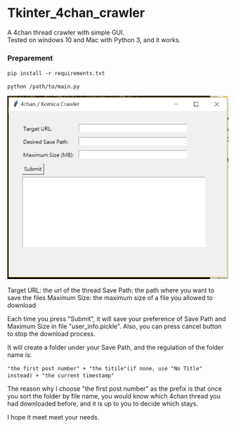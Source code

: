 # Tkinter_4chan_crawler

A 4chan thread crawler with simple GUI.<br/>
Tested on windows 10 and Mac with Python 3, and it works.

### Preparement
```
pip install -r requirements.txt
```
```
python /path/to/main.py
```

![image](https://raw.githubusercontent.com/hohh0115/Tkinter_4chan_crawler/master/1.PNG)

Target URL: the url of the thread
Save Path: the path where you want to save the files
Maximum Size: the maximum size of a file you allowed to download

Each time you press "Submit", it will save your preference of Save Path and Maximum Size in file "user_info.pickle".
Also, you can press cancel button to stop the download process.

It will create a folder under your Save Path, and the regulation of the folder name is:
```
"the first post number" + "the titile"(if none, use "No Title" instead) + "the current timestamp"
```
The reason why I choose "the first post number" as the prefix is that once you sort the folder by file name, you would know which 4chan thread you had downloaded before, and it is up to you to decide which stays.

I hope it meet meet your needs.
